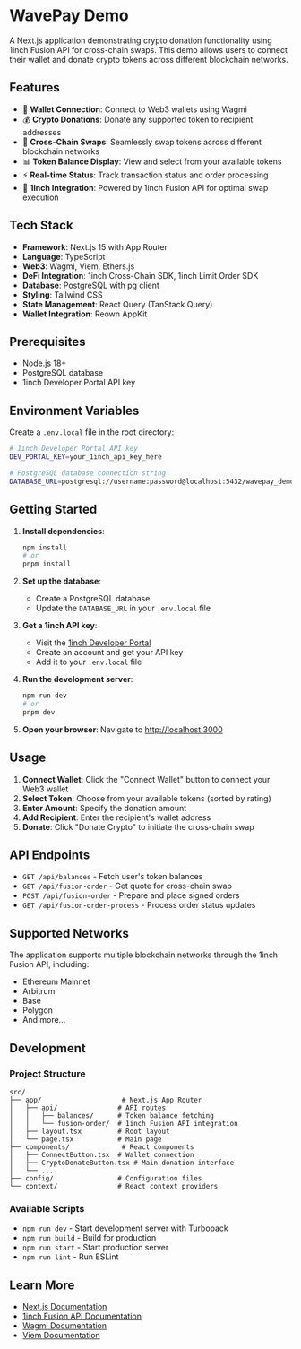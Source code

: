 # WavePay Demo

A Next.js application demonstrating crypto donation functionality using 1inch Fusion API for cross-chain swaps. This demo allows users to connect their wallet and donate crypto tokens across different blockchain networks.

## Features

- 🔗 **Wallet Connection**: Connect to Web3 wallets using Wagmi
- 💰 **Crypto Donations**: Donate any supported token to recipient addresses
- 🌉 **Cross-Chain Swaps**: Seamlessly swap tokens across different blockchain networks
- 📊 **Token Balance Display**: View and select from your available tokens
- ⚡ **Real-time Status**: Track transaction status and order processing
- 🎯 **1inch Integration**: Powered by 1inch Fusion API for optimal swap execution

## Tech Stack

- **Framework**: Next.js 15 with App Router
- **Language**: TypeScript
- **Web3**: Wagmi, Viem, Ethers.js
- **DeFi Integration**: 1inch Cross-Chain SDK, 1inch Limit Order SDK
- **Database**: PostgreSQL with pg client
- **Styling**: Tailwind CSS
- **State Management**: React Query (TanStack Query)
- **Wallet Integration**: Reown AppKit

## Prerequisites

- Node.js 18+
- PostgreSQL database
- 1inch Developer Portal API key

## Environment Variables

Create a `.env.local` file in the root directory:

```bash
# 1inch Developer Portal API key
DEV_PORTAL_KEY=your_1inch_api_key_here

# PostgreSQL database connection string
DATABASE_URL=postgresql://username:password@localhost:5432/wavepay_demo
```

## Getting Started

1. **Install dependencies**:

   ```bash
   npm install
   # or
   pnpm install
   ```

2. **Set up the database**:

   - Create a PostgreSQL database
   - Update the `DATABASE_URL` in your `.env.local` file

3. **Get a 1inch API key**:

   - Visit the [1inch Developer Portal](https://portal.1inch.dev/)
   - Create an account and get your API key
   - Add it to your `.env.local` file

4. **Run the development server**:

   ```bash
   npm run dev
   # or
   pnpm dev
   ```

5. **Open your browser**:
   Navigate to [http://localhost:3000](http://localhost:3000)

## Usage

1. **Connect Wallet**: Click the "Connect Wallet" button to connect your Web3 wallet
2. **Select Token**: Choose from your available tokens (sorted by rating)
3. **Enter Amount**: Specify the donation amount
4. **Add Recipient**: Enter the recipient's wallet address
5. **Donate**: Click "Donate Crypto" to initiate the cross-chain swap

## API Endpoints

- `GET /api/balances` - Fetch user's token balances
- `GET /api/fusion-order` - Get quote for cross-chain swap
- `POST /api/fusion-order` - Prepare and place signed orders
- `GET /api/fusion-order-process` - Process order status updates

## Supported Networks

The application supports multiple blockchain networks through the 1inch Fusion API, including:

- Ethereum Mainnet
- Arbitrum
- Base
- Polygon
- And more...

## Development

### Project Structure

```
src/
├── app/                    # Next.js App Router
│   ├── api/               # API routes
│   │   ├── balances/      # Token balance fetching
│   │   └── fusion-order/  # 1inch Fusion API integration
│   ├── layout.tsx         # Root layout
│   └── page.tsx           # Main page
├── components/             # React components
│   ├── ConnectButton.tsx  # Wallet connection
│   ├── CryptoDonateButton.tsx # Main donation interface
│   └── ...
├── config/                # Configuration files
└── context/               # React context providers
```

### Available Scripts

- `npm run dev` - Start development server with Turbopack
- `npm run build` - Build for production
- `npm run start` - Start production server
- `npm run lint` - Run ESLint

## Learn More

- [Next.js Documentation](https://nextjs.org/docs)
- [1inch Fusion API Documentation](https://docs.1inch.dev/)
- [Wagmi Documentation](https://wagmi.sh/)
- [Viem Documentation](https://viem.sh/)
